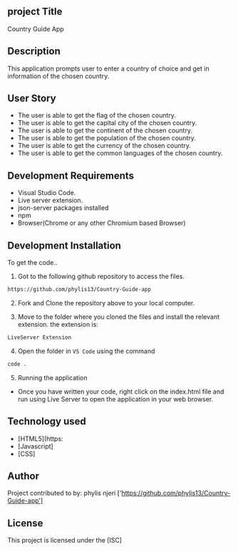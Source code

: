 ## project Title
Country Guide App
## Description
This application prompts user to enter a country of choice and get in information of the chosen country.


## User Story
- The user is able to get the flag of the chosen country.
- The user is able to get the capital city of the chosen country. 
- The user is able to get the continent of the chosen country.
- The user is able to get the population of the chosen country.
- The user is able to get the currency of the chosen country.
- The user is able to get the common languages of the chosen country.
## Development Requirements

- Visual Studio Code.
- Live server extension.
- json-server packages installed 
- npm 
- Browser(Chrome or any other Chromium based Browser)

## Development Installation

To get the code..

1. Got to the following github repository to access the files.
```bash
https://github.com/phylis13/Country-Guide-app
```

2. Fork and Clone the repository above to your local computer.


3. Move to the folder where you cloned the files and install the relevant extension. the extension is:

```bash
LiveServer Extension
```
4. Open the folder in `VS Code` using the command 
```bash
code .
```
5. Running the application

- Once you have written your code, right click on the index.html file and run using Live Server to open the application in your web browser.


## Technology used

- [HTML5](https:
- [Javascript]
- [CSS]

## Author
Project contributed to by:
phylis njeri
['https://github.com/phylis13/Country-Guide-app']


## License

This project is licensed under the [ISC] 
